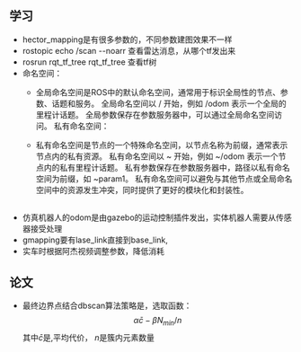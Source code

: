 ## 学习
+ hector_mapping是有很多参数的，不同参数建图效果不一样
+ rostopic echo /scan --noarr 查看雷达消息，从哪个tf发出来
+ rosrun  rqt_tf_tree rqt_tf_tree  查看tf树
+ 命名空间：
    - 全局命名空间是ROS中的默认命名空间，通常用于标识全局性的节点、参数、话题和服务。
    全局命名空间以 / 开始，例如 /odom 表示一个全局的里程计话题。
    全局参数保存在参数服务器中，可以通过全局命名空间访问。
    私有命名空间：

    - 私有命名空间是节点的一个特殊命名空间，以节点名称为前缀，通常表示节点内的私有资源。
    私有命名空间以 ~ 开始，例如 ~/odom 表示一个节点内的私有里程计话题。
    私有参数保存在参数服务器中，路径以私有命名空间为前缀，如 ~param1。
    私有命名空间可以避免与其他节点或全局命名空间中的资源发生冲突，同时提供了更好的模块化和封装性。

## 
+ 仿真机器人的odom是由gazebo的运动控制插件发出，实体机器人需要从传感器接受处理
+ gmapping要有lase_link直接到base_link,
+ 实车时根据阿杰视频调整参数，降低消耗


## 论文
+ 最终边界点结合dbscan算法策略是，选取函数：$$\alpha\bar c - \beta N_{min}/ n$$ 其中$\bar c$是,平均代价， $n$是簇内元素数量